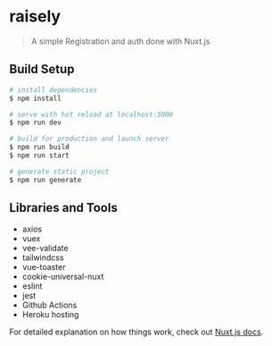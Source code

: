 # raisely

> A simple Registration and auth done with Nuxt.js

## Build Setup

```bash
# install dependencies
$ npm install

# serve with hot reload at localhost:3000
$ npm run dev

# build for production and launch server
$ npm run build
$ npm run start

# generate static project
$ npm run generate
```

## Libraries and Tools
- axios
- vuex
- vee-validate
- tailwindcss
- vue-toaster
- cookie-universal-nuxt
- eslint
- jest
- Github Actions
- Heroku hosting

For detailed explanation on how things work, check out [Nuxt.js docs](https://nuxtjs.org).
